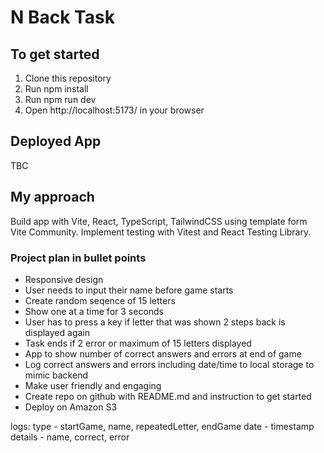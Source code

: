 # N Back Task


## To get started
1. Clone this repository
2. Run npm install
3. Run npm run dev
4. Open http://localhost:5173/ in your browser


## Deployed App
TBC

## My approach
Build app with Vite, React, TypeScript, TailwindCSS using template form Vite Community.
Implement testing with Vitest and React Testing Library.

### Project plan in bullet points

* Responsive design
* User needs to input their name before game starts
* Create random seqence of 15 letters
* Show one at a time for 3 seconds
* User has to press a key if letter that was shown 2 steps back is displayed again
* Task ends if 2 error or maximum of 15 letters displayed
* App to show number of correct answers and errors at end of game
* Log correct answers and errors including date/time to local storage to mimic backend
* Make user friendly and engaging
* Create repo on github with README.md and instruction to get started
* Deploy on Amazon S3

logs:
type - startGame, name, repeatedLetter, endGame
date - timestamp
details - name, correct, error


